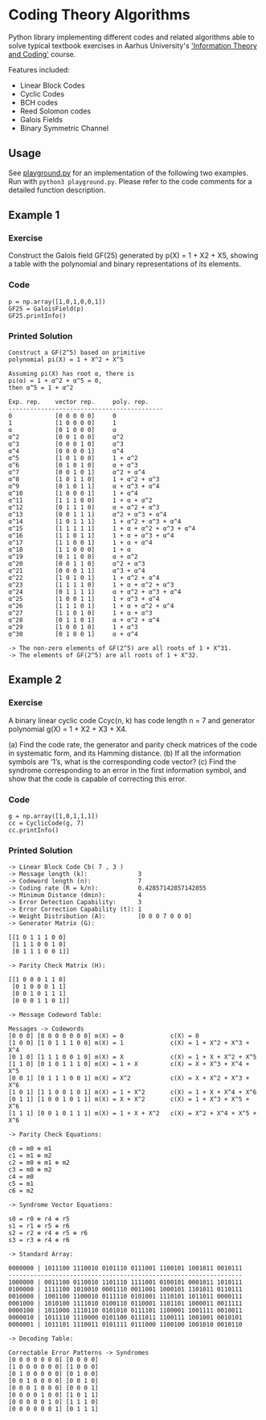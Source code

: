# Coding Theory Algorithms

Python library implementing different codes and related algorithms able to solve 
typical textbook exercises in Aarhus University's ['Information Theory and Coding'](http://kursuskatalog.au.dk/en/course/60135) course.

Features included:
* Linear Block Codes
* Cyclic Codes
* BCH codes
* Reed Solomon codes
* Galois Fields
* Binary Symmetric Channel

## Usage

See [playground.py](../playground.py) for an implementation of the following two examples. 
Run with `python3 playground.py`.
Please refer to the code comments for a detailed function description.

## Example 1

### Exercise
Construct the Galois field GF(25) generated by p(X) = 1 + X2 + X5, showing a
table with the polynomial and binary representations of its elements.

### Code
```
p = np.array([1,0,1,0,0,1])
GF25 = GaloisField(p)
GF25.printInfo()
```

### Printed Solution
```
Construct a GF(2^5) based on primitive
polynomial pi(X) = 1 + X^2 + X^5

Assuming pi(X) has root α, there is
pi(α) = 1 + α^2 + α^5 = 0,
then α^5 = 1 + α^2

Exp. rep.    vector rep.     poly. rep.
-------------------------------------------
0            [0 0 0 0 0]     0
1            [1 0 0 0 0]     1
α            [0 1 0 0 0]     α
α^2          [0 0 1 0 0]     α^2
α^3          [0 0 0 1 0]     α^3
α^4          [0 0 0 0 1]     α^4
α^5          [1 0 1 0 0]     1 + α^2
α^6          [0 1 0 1 0]     α + α^3
α^7          [0 0 1 0 1]     α^2 + α^4
α^8          [1 0 1 1 0]     1 + α^2 + α^3
α^9          [0 1 0 1 1]     α + α^3 + α^4
α^10         [1 0 0 0 1]     1 + α^4
α^11         [1 1 1 0 0]     1 + α + α^2
α^12         [0 1 1 1 0]     α + α^2 + α^3
α^13         [0 0 1 1 1]     α^2 + α^3 + α^4
α^14         [1 0 1 1 1]     1 + α^2 + α^3 + α^4
α^15         [1 1 1 1 1]     1 + α + α^2 + α^3 + α^4
α^16         [1 1 0 1 1]     1 + α + α^3 + α^4
α^17         [1 1 0 0 1]     1 + α + α^4
α^18         [1 1 0 0 0]     1 + α
α^19         [0 1 1 0 0]     α + α^2
α^20         [0 0 1 1 0]     α^2 + α^3
α^21         [0 0 0 1 1]     α^3 + α^4
α^22         [1 0 1 0 1]     1 + α^2 + α^4
α^23         [1 1 1 1 0]     1 + α + α^2 + α^3
α^24         [0 1 1 1 1]     α + α^2 + α^3 + α^4
α^25         [1 0 0 1 1]     1 + α^3 + α^4
α^26         [1 1 1 0 1]     1 + α + α^2 + α^4
α^27         [1 1 0 1 0]     1 + α + α^3
α^28         [0 1 1 0 1]     α + α^2 + α^4
α^29         [1 0 0 1 0]     1 + α^3
α^30         [0 1 0 0 1]     α + α^4

-> The non-zero elements of GF(2^5) are all roots of 1 + X^31.
-> The elements of GF(2^5) are all roots of 1 + X^32.
```
## Example 2

### Exercise
A binary linear cyclic code Ccyc(n, k) has code length n = 7 and generator polynomial 
g(X) = 1 + X2 + X3 + X4.

(a) Find the code rate, the generator and parity check matrices of the code in systematic form, and its Hamming distance.
(b) If all the information symbols are ‘1’s, what is the corresponding code vector?
(c) Find the syndrome corresponding to an error in the first information symbol, and show that the code is capable of correcting this error.

### Code
```
g = np.array([1,0,1,1,1])
cc = CyclicCode(g, 7)
cc.printInfo()
```

### Printed Solution
```
-> Linear Block Code Cb( 7 , 3 )
-> Message length (k):              3
-> Codeword length (n):             7
-> Coding rate (R = k/n):           0.42857142857142855
-> Minimum Distance (dmin):         4
-> Error Detection Capability:      3
-> Error Correction Capability (t): 1
-> Weight Distribution (A):         [0 0 0 7 0 0 0]
-> Generator Matrix (G):

[[1 0 1 1 1 0 0]
 [1 1 1 0 0 1 0]
 [0 1 1 1 0 0 1]]

-> Parity Check Matrix (H):

[[1 0 0 0 1 1 0]
 [0 1 0 0 0 1 1]
 [0 0 1 0 1 1 1]
 [0 0 0 1 1 0 1]]

-> Message Codeword Table:

Messages -> Codewords
[0 0 0] [0 0 0 0 0 0 0] m(X) = 0             c(X) = 0
[1 0 0] [1 0 1 1 1 0 0] m(X) = 1             c(X) = 1 + X^2 + X^3 + X^4
[0 1 0] [1 1 1 0 0 1 0] m(X) = X             c(X) = 1 + X + X^2 + X^5
[1 1 0] [0 1 0 1 1 1 0] m(X) = 1 + X         c(X) = X + X^3 + X^4 + X^5
[0 0 1] [0 1 1 1 0 0 1] m(X) = X^2           c(X) = X + X^2 + X^3 + X^6
[1 0 1] [1 1 0 0 1 0 1] m(X) = 1 + X^2       c(X) = 1 + X + X^4 + X^6
[0 1 1] [1 0 0 1 0 1 1] m(X) = X + X^2       c(X) = 1 + X^3 + X^5 + X^6
[1 1 1] [0 0 1 0 1 1 1] m(X) = 1 + X + X^2   c(X) = X^2 + X^4 + X^5 + X^6

-> Parity Check Equations:

c0 = m0 ⊕ m1
c1 = m1 ⊕ m2
c2 = m0 ⊕ m1 ⊕ m2
c3 = m0 ⊕ m2
c4 = m0
c5 = m1
c6 = m2

-> Syndrome Vector Equations:

s0 = r0 ⊕ r4 ⊕ r5
s1 = r1 ⊕ r5 ⊕ r6
s2 = r2 ⊕ r4 ⊕ r5 ⊕ r6
s3 = r3 ⊕ r4 ⊕ r6

-> Standard Array:

0000000 | 1011100 1110010 0101110 0111001 1100101 1001011 0010111 
-----------------------------------------------------------------
1000000 | 0011100 0110010 1101110 1111001 0100101 0001011 1010111 
0100000 | 1111100 1010010 0001110 0011001 1000101 1101011 0110111 
0010000 | 1001100 1100010 0111110 0101001 1110101 1011011 0000111 
0001000 | 1010100 1111010 0100110 0110001 1101101 1000011 0011111 
0000100 | 1011000 1110110 0101010 0111101 1100001 1001111 0010011 
0000010 | 1011110 1110000 0101100 0111011 1100111 1001001 0010101 
0000001 | 1011101 1110011 0101111 0111000 1100100 1001010 0010110 

-> Decoding Table:

Correctable Error Patterns -> Syndromes
[0 0 0 0 0 0 0] [0 0 0 0]
[1 0 0 0 0 0 0] [1 0 0 0]
[0 1 0 0 0 0 0] [0 1 0 0]
[0 0 1 0 0 0 0] [0 0 1 0]
[0 0 0 1 0 0 0] [0 0 0 1]
[0 0 0 0 1 0 0] [1 0 1 1]
[0 0 0 0 0 1 0] [1 1 1 0]
[0 0 0 0 0 0 1] [0 1 1 1]
```
